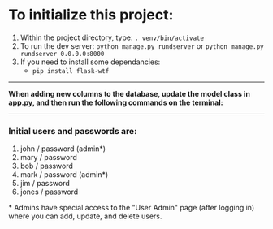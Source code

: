 # To initialize this project: #

1. Within the project directory, type: `. venv/bin/activate`
2. To run the dev server: `python manage.py rundserver` or `python manage.py rundserver 0.0.0.0:8000`
3. If you need to install some dependancies:
	- `pip install flask-wtf`

---

**When adding new columns to the database, update the model class in app.py, and then run the following commands on the terminal:**


---

### Initial users and passwords are: ###

1. john / password (admin*)
2. mary / password
3. bob / password
4. mark / password (admin*)
5. jim / password
6. jones / password

\* Admins have special access to the "User Admin" page (after logging in) where you can add, update, and delete users.